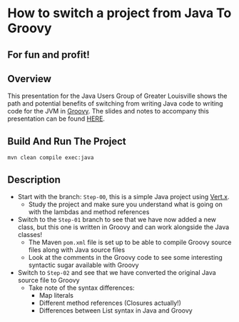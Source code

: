 # How to switch a project from Java To Groovy
## For fun and profit!

## Overview
This presentation for the Java Users Group of Greater Louisville shows the path and potential
benefits of switching from writing Java code to writing code for the JVM in [Groovy](http://groovy-lang.org/).
The slides and notes to accompany this presentation can be found [HERE](https://docs.google.com/presentation/d/1SnJJekLuuXSVm7NyVC1A9Hp94jJd32QUcyXmeEW18q0/edit?usp=sharing).

## Build And Run The Project
```
mvn clean compile exec:java
```

## Description
* Start with the branch: `Step-00`, this is a simple Java project using [Vert.x](https://vertx.io).
  * Study the project and make sure you understand what is going on with the lambdas and method references
* Switch to the `Step-01` branch to see that we have now added a new class, but this one is written in Groovy 
  and can work alongside the Java classes!
  * The Maven `pom.xml` file is set up to be able to compile Groovy source files along with Java source files
  * Look at the comments in the Groovy code to see some interesting syntactic sugar available with Groovy
* Switch to `Step-02` and see that we have converted the original Java source file to Groovy
  * Take note of the syntax differences:
    * Map literals
    * Different method references (Closures actually!)
    * Differences between List syntax in Java and Groovy
